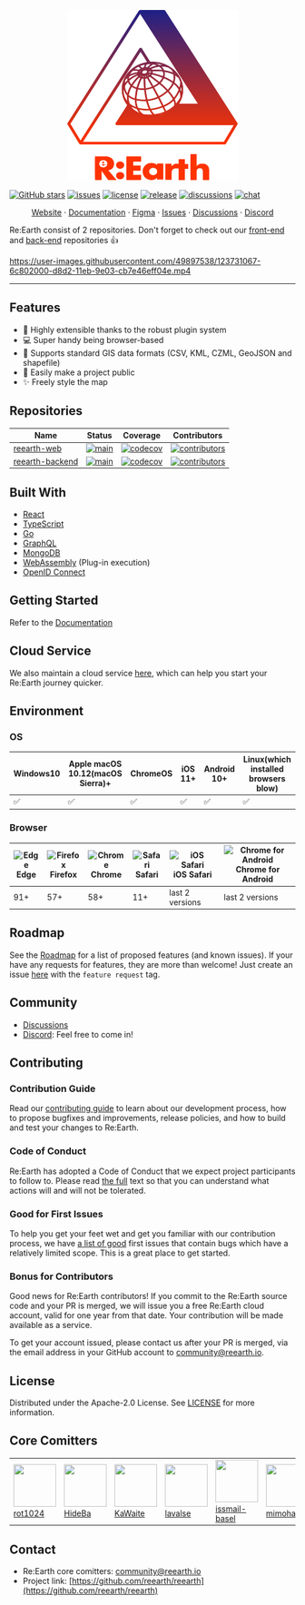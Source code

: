 <p align="center">
  <a href="https://github.com/reearth/reearth">
    <img src="./public/reearth-logo.svg" alt="Logo" width="300" height="300">
  </a>
</p>

[![GitHub stars](https://img.shields.io/github/stars/reearth/reearth.svg?style=social&label=Star&maxAge=2592000)](https://github.com/reearth/reearth/stargazers/)
[![issues](https://img.shields.io/github/issues/reearth/reearth)](https://img.shields.io/github/issues/reearth/reearth)
[![license](https://img.shields.io/github/license/reearth/reearth)](https://github.com/reearth/reearth/blob/main/LICENSE)
[![release](https://img.shields.io/github/release/reearth/reearth.svg)](https://GitHub.com/reearth/reearth/releases/)
[![discussions](https://img.shields.io/badge/discussion-welcome-green.svg)](https://github.com/reearth/reearth/discussions)
[![chat](https://img.shields.io/discord/870497079166910514?color=%237289DA&logo=discord)](https://discord.gg/Q6kmXnywfw)

<p align="center">
  <a href="https://community.reearth.io">Website</a>
  ·
  <a href="https://docs.reearth.io">Documentation</a>
  ·
  <a href="https://www.figma.com/community/file/1027048965458642686">Figma</a>
  ·
  <a href="https://github.com/reearth/reearth/issues">Issues</a>
  ·
  <a href="https://github.com/reearth/reearth/discussions">Discussions</a>
  ·
  <a href="https://discord.gg/XJhYkQQDAu">Discord</a>
</p>

Re:Earth consist of 2 repositories. Don't forget to check out our [front-end](https://github.com/reearth/reearth-web) and [back-end](https://github.com/reearth/reearth-backend) repositories 👍

https://user-images.githubusercontent.com/49897538/123731067-6c802000-d8d2-11eb-9e03-cb7e46eff04e.mp4

---

## Features

- 🔌 Highly extensible thanks to the robust plugin system
- 💻 Super handy being browser-based
- 💪 Supports standard GIS data formats (CSV, KML, CZML, GeoJSON and shapefile)
- 📢 Easily make a project public
- ✨ Freely style the map

## Repositories

| Name | Status | Coverage | Contributors |
| --------- | --------- | --------- | --------- |
| [reearth-web](https://github.com/reearth/reearth-web) | [![main](https://github.com/reearth/reearth-web/actions/workflows/main.yml/badge.svg)](https://github.com/reearth/reearth-web/actions/workflows/main.yml) | [![codecov](https://codecov.io/gh/reearth/reearth-web/branch/main/graph/badge.svg?token=ZFLXJY1WLW)](https://codecov.io/gh/reearth/reearth-web) | [![contributors](https://img.shields.io/github/contributors/reearth/reearth-web)](https://GitHub.com/reearth/reearth-web/graphs/contributors/) |
| [reearth-backend](https://github.com/reearth/reearth-web) | [![main](https://github.com/reearth/reearth-backend/actions/workflows/main.yml/badge.svg)](https://github.com/reearth/reearth-backend/actions/workflows/main.yml) | [![codecov](https://codecov.io/gh/reearth/reearth-backend/branch/main/graph/badge.svg?token=4UV79645UP)](https://codecov.io/gh/reearth/reearth-backend) | [![contributors](https://img.shields.io/github/contributors/reearth/reearth-backend)](https://GitHub.com/reearth/reearth-backend/graphs/contributors/) |

## Built With

* [React](https://github.com/facebook/react)
* [TypeScript](https://github.com/microsoft/TypeScript)
* [Go](https://github.com/golang/go)
* [GraphQL](https://github.com/graphql)
* [MongoDB](https://www.mongodb.com/)
* [WebAssembly](https://webassembly.org/) (Plug-in execution)
* [OpenID Connect](https://openid.net/connect/)

## Getting Started

Refer to the [Documentation](https://docs.reearth.io/developer-guide/intro/getting-started)

## Cloud Service

We also maintain a cloud service [here](https://reearth.io/), which can help you start your Re:Earth journey quicker.

## Environment

### OS

| Windows10 | Apple macOS 10.12(macOS Sierra)+ | ChromeOS | iOS 11+ | Android 10+ | Linux(which installed browsers blow) |
| --------- | --------- | --------- | --------- | --------- | --------- |
| ✅ | ✅ | ✅ | ✅ | ✅ | ✅ |

### Browser

| ![Edge](https://raw.githubusercontent.com/alrra/browser-logos/master/src/edge/edge_32x32.png) <br />Edge | ![Firefox](https://raw.githubusercontent.com/alrra/browser-logos/master/src/firefox/firefox_32x32.png) <br /> Firefox | ![Chrome](https://raw.githubusercontent.com/alrra/browser-logos/master/src/chrome/chrome_32x32.png) <br /> Chrome | ![Safari](https://raw.githubusercontent.com/alrra/browser-logos/master/src/safari/safari_32x32.png) <br /> Safari | ![iOS Safari](https://raw.githubusercontent.com/alrra/browser-logos/master/src/safari-ios/safari-ios_32x32.png) <br />iOS Safari | ![Chrome for Android](https://raw.githubusercontent.com/alrra/browser-logos/master/src/chrome/chrome_32x32.png) <br/> Chrome for Android |
| --------- | --------- | --------- | --------- | --------- | --------- |
| 91+ | 57+| 58+| 11+ | last 2 versions | last 2 versions

## Roadmap

See the [Roadmap](https://github.com/reearth/reearth/projects/1) for a list of proposed features (and known issues).
If your have any requests for features, they are more than welcome! Just create an issue [here](https://github.com/reearth/reearth/issues?q=is%3Aissue+is%3Aopen+sort%3Aupdated-desc) with the `feature request` tag.

## Community

- [Discussions](https://github.com/reearth/reearth/discussions)
- [Discord](https://discord.gg/Q6kmXnywfw): Feel free to come in!

## Contributing

### Contribution Guide

Read our [contributing guide](https://docs.reearth.io/developer-guide/contribution) to learn about our development process, how to propose bugfixes and improvements, release policies, and how to build and test your changes to Re:Earth.

### Code of Conduct

Re:Earth has adopted a Code of Conduct that we expect project participants to follow to. Please read [the full](./CODE_OF_CONDUCT.md) text so that you can understand what actions will and will not be tolerated.

### Good for First Issues

To help you get your feet wet and get you familiar with our contribution process, we have [a list of good](https://github.com/reearth/reearth/projects/1#column-14917909) first issues that contain bugs which have a relatively limited scope. This is a great place to get started.

### Bonus for Contributors

Good news for Re:Earth contributors! If you commit to the Re:Earth source code and your PR is merged, we will issue you a free Re:Earth cloud account, valid for one year from that date. Your contribution will be made available as a service.

To get your account issued, please contact us after your PR is merged, via the email address in your GitHub account to community@reearth.io.

## License

Distributed under the Apache-2.0 License. See [LICENSE](LICENSE) for more information.

## Core Comitters

<table><tbody><tr>
<td><a href="https://github.com/rot1024">
<img src="https://github.com/rot1024.png" width="75" height="75"><br />rot1024
</a></td>
<td><a href="https://github.com/HideBa">
<img src="https://github.com/HideBa.png" width="75" height="75"><br />HideBa
</a></td>
<td><a href="https://github.com/KaWaite">
<img src="https://github.com/KaWaite.png" width="75" height="75"><br />KaWaite
</a></td>
<td><a href="https://github.com/lavalse">
<img src="https://github.com/lavalse.png" width="75" height="75"><br />lavalse
</a></td>
<td><a href="https://github.com/issmail-basel">
<img src="https://github.com/issmail-basel.png" width="75" height="75"><br />issmail-basel
</a></td>
<td><a href="https://github.com/mimoham24">
<img src="https://github.com/mimoham24.png" width="75" height="75"><br />mimoham24
</a></td>
<td><a href="https://github.com/yk-eukarya">
<img src="https://github.com/yk-eukarya.png" width="75" height="75"><br />yk-eukarya
</a></td>
<td><a href="https://github.com/kurohune538">
<img src="https://github.com/kurohune538.png" width="75" height="75"><br />kurohune538
</a></td>
</tr></tbody></table>

## Contact

- Re:Earth core comitters: [community@reearth.io](mailto:community@reearth.io)
- Project link: [https://github.com/reearth/reearth](https://github.com/reearth/reearth)
